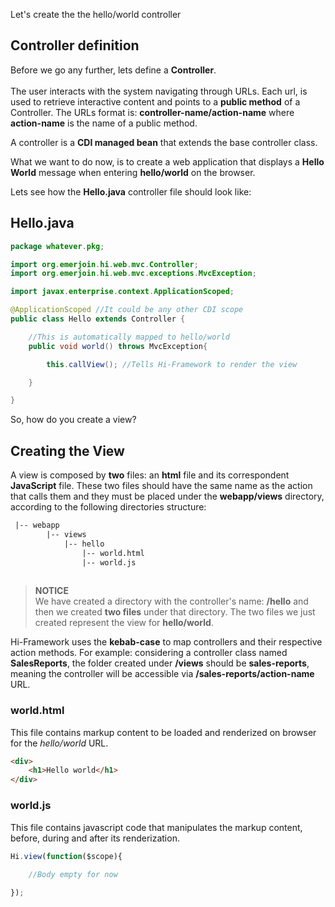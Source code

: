 <!--Topic description-->
<description>Let's create the the hello/world controller</description>

## Controller definition

Before we go any further, lets define a __Controller__.<br><br>
The user interacts with the system navigating through URLs. Each url, is used to retrieve interactive content and points to a __public method__ of a Controller. 
The URLs format is: __controller-name/action-name__ where __action-name__ is the name of a public method.

A controller is a __CDI managed bean__ that extends the base controller class. 

What we want to do now, is to create a web application that displays a __Hello World__ message when entering __hello/world__ on the browser.

Lets see how the __Hello.java__ controller file should look like:

## Hello.java


```java
package whatever.pkg;

import org.emerjoin.hi.web.mvc.Controller;
import org.emerjoin.hi.web.mvc.exceptions.MvcException;

import javax.enterprise.context.ApplicationScoped;

@ApplicationScoped //It could be any other CDI scope
public class Hello extends Controller {

    //This is automatically mapped to hello/world
    public void world() throws MvcException{

        this.callView(); //Tells Hi-Framework to render the view

    }

}
```


So, how do you create a view?


## Creating the View

A view is composed by __two__ files: an __html__ file and its correspondent __JavaScript__ file. 
These two files should have the same name as the action that calls them and they must be placed under the __webapp/views__ directory, according to the following directories structure:

```xml
 |-- webapp
        |-- views
            |-- hello
                |-- world.html
                |-- world.js
           
```

> **NOTICE**<br> We have created a directory with the controller's name: __/hello__ and then we created __two files__ under that directory. 
> The two files we just created represent the view for __hello/world__.

<info-block title="Naming convention">
    Hi-Framework uses the <b>kebab-case</b> to map controllers and their respective action methods.
    For example: considering a controller class named <b>SalesReports</b>, the folder created under <b>/views</b> should be <b>sales-reports</b>, meaning the controller will be accessible via <b>/sales-reports/action-name</b> URL.
</info-block>


### world.html

This file contains markup content to be loaded and renderized on browser for the *hello/world* URL.
```html
<div>
	<h1>Hello world</h1>
</div>
```

### world.js

This file contains javascript code that manipulates the markup content, before, during and after its renderization.
```javascript
Hi.view(function($scope){
	
	//Body empty for now

});
```
